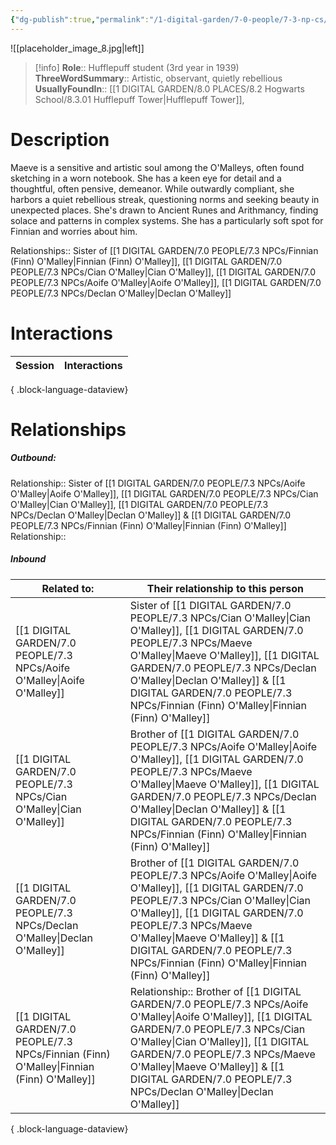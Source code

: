 ```yaml
---
{"dg-publish":true,"permalink":"/1-digital-garden/7-0-people/7-3-np-cs/maeve-o-malley/","tags":["#person","hogwarts","student","hufflepuff"]}
---
```


![[placeholder_image_8.jpg\|left]]
>[!info]
>**Role**:: Hufflepuff student (3rd year in 1939)
>**ThreeWordSummary**:: Artistic, observant, quietly rebellious
>**UsuallyFoundIn**:: [[1 DIGITAL GARDEN/8.0 PLACES/8.2 Hogwarts School/8.3.01 Hufflepuff Tower\|Hufflepuff Tower]],

# Description

Maeve is a sensitive and artistic soul among the O'Malleys, often found sketching in a worn notebook. She has a keen eye for detail and a thoughtful, often pensive, demeanor. While outwardly compliant, she harbors a quiet rebellious streak, questioning norms and seeking beauty in unexpected places. She's drawn to Ancient Runes and Arithmancy, finding solace and patterns in complex systems. She has a particularly soft spot for Finnian and worries about him.

Relationships:: Sister of [[1 DIGITAL GARDEN/7.0 PEOPLE/7.3 NPCs/Finnian (Finn) O'Malley\|Finnian (Finn) O'Malley]], [[1 DIGITAL GARDEN/7.0 PEOPLE/7.3 NPCs/Cian O'Malley\|Cian O'Malley]], [[1 DIGITAL GARDEN/7.0 PEOPLE/7.3 NPCs/Aoife O'Malley\|Aoife O'Malley]], [[1 DIGITAL GARDEN/7.0 PEOPLE/7.3 NPCs/Declan O'Malley\|Declan O'Malley]]

# Interactions

| Session | Interactions |
| ------- | ------------ |

{ .block-language-dataview}

# Relationships
##### Outbound:
Relationship:: Sister of [[1 DIGITAL GARDEN/7.0 PEOPLE/7.3 NPCs/Aoife O'Malley\|Aoife O'Malley]], [[1 DIGITAL GARDEN/7.0 PEOPLE/7.3 NPCs/Cian O'Malley\|Cian O'Malley]], [[1 DIGITAL GARDEN/7.0 PEOPLE/7.3 NPCs/Declan O'Malley\|Declan O'Malley]] & [[1 DIGITAL GARDEN/7.0 PEOPLE/7.3 NPCs/Finnian (Finn) O'Malley\|Finnian (Finn) O'Malley]]
Relationship::

##### Inbound
| Related to:                                                                                  | Their relationship to this person                                                                         |
| -------------------------------------------------------------------------------------------- | --------------------------------------------------------------------------------------------------------- |
| [[1 DIGITAL GARDEN/7.0 PEOPLE/7.3 NPCs/Aoife O'Malley\|Aoife O'Malley]]                   | Sister of [[1 DIGITAL GARDEN/7.0 PEOPLE/7.3 NPCs/Cian O'Malley\|Cian O'Malley]], [[1 DIGITAL GARDEN/7.0 PEOPLE/7.3 NPCs/Maeve O'Malley\|Maeve O'Malley]], [[1 DIGITAL GARDEN/7.0 PEOPLE/7.3 NPCs/Declan O'Malley\|Declan O'Malley]] & [[1 DIGITAL GARDEN/7.0 PEOPLE/7.3 NPCs/Finnian (Finn) O'Malley\|Finnian (Finn) O'Malley]]        |
| [[1 DIGITAL GARDEN/7.0 PEOPLE/7.3 NPCs/Cian O'Malley\|Cian O'Malley]]                     | Brother of [[1 DIGITAL GARDEN/7.0 PEOPLE/7.3 NPCs/Aoife O'Malley\|Aoife O'Malley]], [[1 DIGITAL GARDEN/7.0 PEOPLE/7.3 NPCs/Maeve O'Malley\|Maeve O'Malley]], [[1 DIGITAL GARDEN/7.0 PEOPLE/7.3 NPCs/Declan O'Malley\|Declan O'Malley]] & [[1 DIGITAL GARDEN/7.0 PEOPLE/7.3 NPCs/Finnian (Finn) O'Malley\|Finnian (Finn) O'Malley]]      |
| [[1 DIGITAL GARDEN/7.0 PEOPLE/7.3 NPCs/Declan O'Malley\|Declan O'Malley]]                 | Brother of [[1 DIGITAL GARDEN/7.0 PEOPLE/7.3 NPCs/Aoife O'Malley\|Aoife O'Malley]], [[1 DIGITAL GARDEN/7.0 PEOPLE/7.3 NPCs/Cian O'Malley\|Cian O'Malley]], [[1 DIGITAL GARDEN/7.0 PEOPLE/7.3 NPCs/Maeve O'Malley\|Maeve O'Malley]] & [[1 DIGITAL GARDEN/7.0 PEOPLE/7.3 NPCs/Finnian (Finn) O'Malley\|Finnian (Finn) O'Malley]]        |
| [[1 DIGITAL GARDEN/7.0 PEOPLE/7.3 NPCs/Finnian (Finn) O'Malley\|Finnian (Finn) O'Malley]] | Relationship:: Brother of [[1 DIGITAL GARDEN/7.0 PEOPLE/7.3 NPCs/Aoife O'Malley\|Aoife O'Malley]], [[1 DIGITAL GARDEN/7.0 PEOPLE/7.3 NPCs/Cian O'Malley\|Cian O'Malley]], [[1 DIGITAL GARDEN/7.0 PEOPLE/7.3 NPCs/Maeve O'Malley\|Maeve O'Malley]] & [[1 DIGITAL GARDEN/7.0 PEOPLE/7.3 NPCs/Declan O'Malley\|Declan O'Malley]] |

{ .block-language-dataview}
